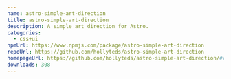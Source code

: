 ```yaml
---
name: astro-simple-art-direction
title: astro-simple-art-direction
description: A simple art direction for Astro.
categories:
  - css+ui
npmUrl: https://www.npmjs.com/package/astro-simple-art-direction
repoUrl: https://github.com/hollyteds/astro-simple-art-direction
homepageUrl: https://github.com/hollyteds/astro-simple-art-direction/#readme
downloads: 308
---
```

